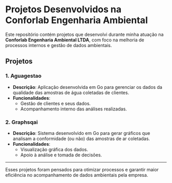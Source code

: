 # Projetos Desenvolvidos na Conforlab Engenharia Ambiental  

Este repositório contém projetos que desenvolvi durante minha atuação na **Conforlab Engenharia Ambiental LTDA**, com foco na melhoria de processos internos e gestão de dados ambientais.  

## Projetos  

### 1. **Aguagestao**  
- **Descrição**: Aplicação desenvolvida em Go para gerenciar os dados da qualidade das amostras de água coletadas de clientes.  
- **Funcionalidades**:  
  - Gestão de clientes e seus dados.  
  - Acompanhamento interno das análises realizadas.  

### 2. **Graphsqai**  
- **Descrição**: Sistema desenvolvido em Go para gerar gráficos que analisam a conformidade (ou não) das amostras de ar coletadas.  
- **Funcionalidades**:  
  - Visualização gráfica dos dados.  
  - Apoio à análise e tomada de decisões.  

---  

Esses projetos foram pensados para otimizar processos e garantir maior eficiência no acompanhamento de dados ambientais pela empresa.  
